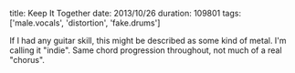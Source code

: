 title: Keep It Together
date: 2013/10/26
duration: 109801
tags: ['male.vocals', 'distortion', 'fake.drums']

If I had any guitar skill, this might be described as some kind of metal. I'm calling it "indie". Same chord progression throughout, not much of a real "chorus".

